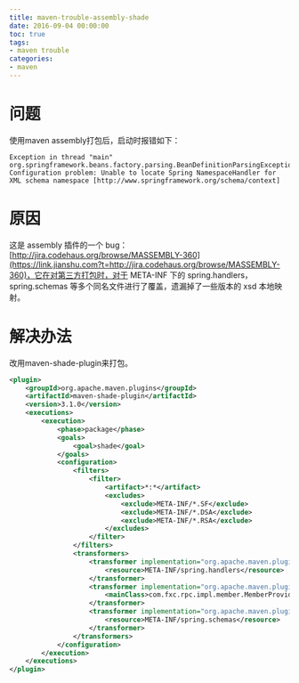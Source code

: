 ```yaml
---
title: maven-trouble-assembly-shade
date: 2016-09-04 00:00:00
toc: true
tags:
- maven trouble
categories:
- maven
---
```


# 问题

使用maven assembly打包后，启动时报错如下：

```
Exception in thread "main" org.springframework.beans.factory.parsing.BeanDefinitionParsingException: Configuration problem: Unable to locate Spring NamespaceHandler for XML schema namespace [http://www.springframework.org/schema/context]
```

# 原因

这是 assembly 插件的一个 bug：[http://jira.codehaus.org/browse/MASSEMBLY-360](https://link.jianshu.com?t=http://jira.codehaus.org/browse/MASSEMBLY-360)，它在对第三方打包时，对于 META-INF 下的 spring.handlers，spring.schemas 等多个同名文件进行了覆盖，遗漏掉了一些版本的 xsd 本地映射。

# 解决办法

改用maven-shade-plugin来打包。

```xml
<plugin>
    <groupId>org.apache.maven.plugins</groupId>
    <artifactId>maven-shade-plugin</artifactId>
    <version>3.1.0</version>
    <executions>
        <execution>
            <phase>package</phase>
            <goals>
                <goal>shade</goal>
            </goals>
            <configuration>
                <filters>
                    <filter>
                        <artifact>*:*</artifact>
                        <excludes>
                            <exclude>META-INF/*.SF</exclude>
                            <exclude>META-INF/*.DSA</exclude>
                            <exclude>META-INF/*.RSA</exclude>
                        </excludes>
                    </filter>
                </filters>
                <transformers>
                    <transformer implementation="org.apache.maven.plugins.shade.resource.AppendingTransformer">
                        <resource>META-INF/spring.handlers</resource>
                    </transformer>
                    <transformer implementation="org.apache.maven.plugins.shade.resource.ManifestResourceTransformer">
                        <mainClass>com.fxc.rpc.impl.member.MemberProvider</mainClass>
                    </transformer>
                    <transformer implementation="org.apache.maven.plugins.shade.resource.AppendingTransformer">
                        <resource>META-INF/spring.schemas</resource>
                    </transformer>
                </transformers>
            </configuration>
        </execution>
    </executions>
</plugin>
```



